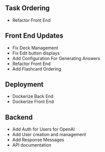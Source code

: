 ## Task Ordering
- Refactor Front End 


## Front End Updates
- Fix Deck Management 
- Fix Edit button displays 
- Add Configuration For Generating Answers 
- Refactor Front End 
- Add Flashcard Ordering 

## Deployment 
- Dockerize Back End
- Dockerize Front End

## Backend
- Add Auth for Users for OpenAI 
- Add User creation and management 
- Add Response Messages
- API documentation 